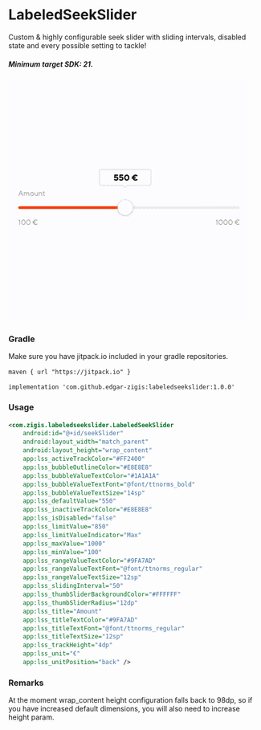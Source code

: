 # LabeledSeekSlider

Custom & highly configurable seek slider with sliding intervals, disabled state and every possible setting to tackle!
##### Minimum target SDK: 21.

![alt text](https://github.com/edgar-zigis/LabeledSeekSlider/blob/main/sample.gif?raw=true)

### Gradle
Make sure you have jitpack.io included in your gradle repositories.

```
maven { url "https://jitpack.io" }
```
```
implementation 'com.github.edgar-zigis:labeledseekslider:1.0.0'
```
### Usage
``` xml
<com.zigis.labeledseekslider.LabeledSeekSlider
    android:id="@+id/seekSlider"
    android:layout_width="match_parent"
    android:layout_height="wrap_content"
    app:lss_activeTrackColor="#FF2400"
    app:lss_bubbleOutlineColor="#E8E8E8"
    app:lss_bubbleValueTextColor="#1A1A1A"
    app:lss_bubbleValueTextFont="@font/ttnorms_bold"
    app:lss_bubbleValueTextSize="14sp"
    app:lss_defaultValue="550"
    app:lss_inactiveTrackColor="#E8E8E8"
    app:lss_isDisabled="false"
    app:lss_limitValue="850"
    app:lss_limitValueIndicator="Max"
    app:lss_maxValue="1000"
    app:lss_minValue="100"
    app:lss_rangeValueTextColor="#9FA7AD"
    app:lss_rangeValueTextFont="@font/ttnorms_regular"
    app:lss_rangeValueTextSize="12sp"
    app:lss_slidingInterval="50"
    app:lss_thumbSliderBackgroundColor="#FFFFFF"
    app:lss_thumbSliderRadius="12dp"
    app:lss_title="Amount"
    app:lss_titleTextColor="#9FA7AD"
    app:lss_titleTextFont="@font/ttnorms_regular"
    app:lss_titleTextSize="12sp"
    app:lss_trackHeight="4dp"
    app:lss_unit="€"
    app:lss_unitPosition="back" />
```
### Remarks
At the moment wrap_content height configuration falls back to 98dp, so if you have increased default dimensions, you will also need to increase height param.
